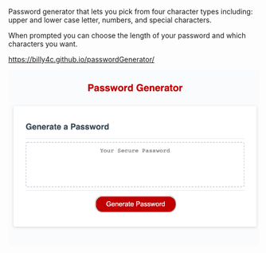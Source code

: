 Password generator that lets you pick from four character types including: upper and lower case letter, numbers, and special characters.

When prompted you can choose the length of your password and which characters you want.


https://billy4c.github.io/passwordGenerator/

![passwordGenerator](Assets/passwordGenerator.png)
